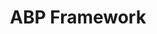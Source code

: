 ---
blog: https://blog.abp.io/
codehost: https://github.com/abpframework/abp
logohandle: abpio
sort: abp
title: ABP Framework
twitter: https://x.com/abpframework
website: http://abp.io/
---